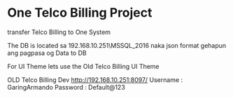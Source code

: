 # One Telco Billing Project

transfer Telco Billing to One System 

The DB is located sa 192.168.10.251\MSSQL_2016 
naka json format gehapun ang pagpasa og Data to DB


For UI Theme lets use the Old Telco Billing UI Theme

OLD Telco Billing Dev 
http://192.168.10.251:8097/
Username : GaringArmando
Password : Default@123


